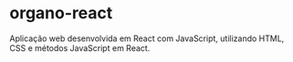 # organo-react
Aplicação web desenvolvida em React com JavaScript, utilizando HTML, CSS e métodos JavaScript em React. 
